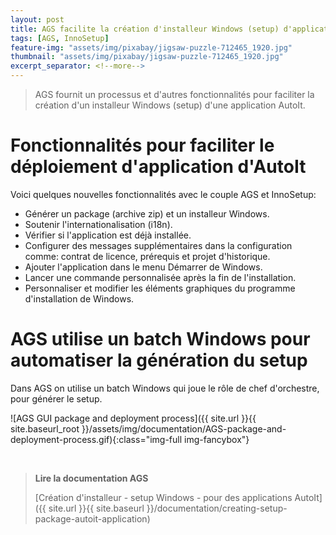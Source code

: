```yaml
---
layout: post
title: AGS facilite la création d'installeur Windows (setup) d'application AutoIt
tags: [AGS, InnoSetup]
feature-img: "assets/img/pixabay/jigsaw-puzzle-712465_1920.jpg"
thumbnail: "assets/img/pixabay/jigsaw-puzzle-712465_1920.jpg"
excerpt_separator: <!--more-->
---
```


> AGS fournit un processus et d'autres fonctionnalités pour faciliter la création d'un installeur Windows (setup) d'une application AutoIt.

<!--more-->


# Fonctionnalités pour faciliter le déploiement d'application d'AutoIt

Voici quelques nouvelles fonctionnalités avec le couple AGS et InnoSetup:

- Générer un package (archive zip) et un installeur Windows.
- Soutenir l'internationalisation (i18n).
- Vérifier si l'application est déjà installée.
- Configurer des messages supplémentaires dans la configuration comme: contrat de licence, prérequis et projet d'historique.
- Ajouter l'application dans le menu Démarrer de Windows.
- Lancer une commande personnalisée après la fin de l'installation.
- Personnaliser et modifier les éléments graphiques du programme d'installation de Windows.


# AGS utilise un batch Windows pour automatiser la génération du setup

Dans AGS on utilise un batch Windows qui joue le rôle de chef d'orchestre, pour générer le setup.

![AGS GUI package and deployment process]({{ site.url }}{{ site.baseurl_root }}/assets/img/documentation/AGS-package-and-deployment-process.gif){:class="img-full img-fancybox"}


<br/>

> **Lire la documentation AGS**
>
> [Création d'installeur - setup Windows - pour des applications AutoIt]({{ site.url }}{{ site.baseurl }}/documentation/creating-setup-package-autoit-application)
 